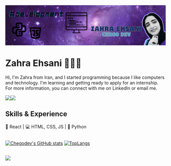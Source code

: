 <!-- "Hero" Header -->
<div>
<img align="center" src="chegodev.png" style="max-width: 100%;" alt="HELLO WORLD! :)" />
</div>

<!-- Summery -->
# Zahra Ehsani 👩🏻‍💻
Hi, I'm Zahra from Iran, and I started programming because I like computers and technology. I'm learning and getting ready to apply for an internship. For more information, you can connect with me on LinkedIn or email me.
<!-- Social -->
  <a href="https://mail.google.com/mail/u/3/#inbox"><img align="left" src="https://img.shields.io/badge/e‑mail-D14836.svg?style=for-the-badge&logo=GMail&logoColor=white"/></a><a href="www.linkedin.com/in/chegodev"><img align="left" src="https://img.shields.io/badge/linkedin-0077B5.svg?style=for-the-badge&logo=linkedin&logoColor=white"/></a>

<br/>

<!-- Technologies -->
## Skills & Experience 
🎯 React |
💻 HTML, CSS, JS |
👀 Python

<!-- GitHub -->
##
[![Chegodev's GitHub stats](https://github-readme-stats-plum-three.vercel.app/api?username=chegodev&show_icons=true&theme=nightowl&align=center)](https://github.com/chegodev/github-readme-stats)
[![TopLangs](https://github-readme-stats-plum-three.vercel.app/api/top-langs/?username=chegodev&layout=compact&theme=nightowl&card_width=400&align=center)](https://github.com/chegodev/github-readme-stats)

##

![](https://komarev.com/ghpvc/?username=chegodev&color=blueviolet)
